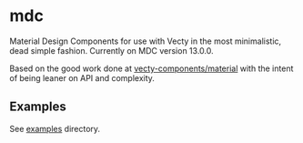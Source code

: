 # mdc
Material Design Components for use with Vecty in the most minimalistic, dead simple fashion. Currently on MDC version 13.0.0.

Based on the good work done at [vecty-components/material](https://github.com/vecty-components/material) with the intent of being leaner on API and complexity.

## Examples
See [examples](./examples) directory.